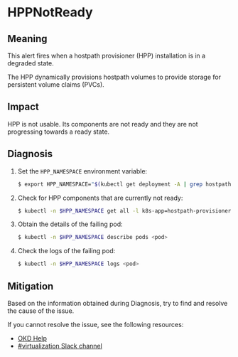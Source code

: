 <!-- Edited by Jiří Herrmann, 8 Nov 2022 -->

# HPPNotReady

## Meaning

This alert fires when a hostpath provisioner (HPP) installation is in a degraded
state.

The HPP dynamically provisions hostpath volumes to provide storage for
persistent volume claims (PVCs).  

## Impact

HPP is not usable. Its components are not ready and they are not progressing
towards a ready state.

## Diagnosis

1. Set the `HPP_NAMESPACE` environment variable:

   ```bash
   $ export HPP_NAMESPACE="$(kubectl get deployment -A | grep hostpath-provisioner-operator | awk '{print $1}')"
   ```

2. Check for HPP components that are currently not ready:

   ```bash
   $ kubectl -n $HPP_NAMESPACE get all -l k8s-app=hostpath-provisioner
   ```

3. Obtain the details of the failing pod:

   ```bash
   $ kubectl -n $HPP_NAMESPACE describe pods <pod>
   ```

4. Check the logs of the failing pod:

   ```bash
   $ kubectl -n $HPP_NAMESPACE logs <pod>
   ```

## Mitigation

Based on the information obtained during Diagnosis, try to find and resolve the
cause of the issue.

<!--DS: If you cannot resolve the issue, log in to the
link:https://access.redhat.com[Customer Portal] and open a support case,
attaching the artifacts gathered during the Diagnosis procedure.-->

<!--USstart-->
If you cannot resolve the issue, see the following resources:

- [OKD Help](https://www.okd.io/help/)
- [#virtualization Slack channel](https://kubernetes.slack.com/channels/virtualization)
<!--USend-->
